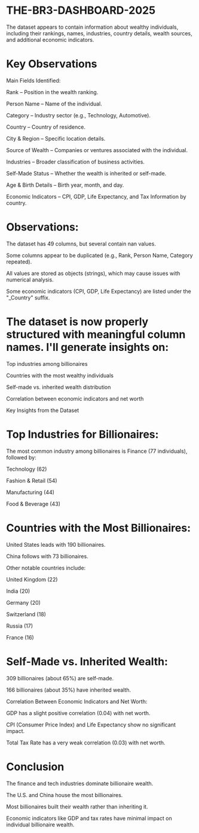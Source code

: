 # THE-BR3-DASHBOARD-2025
The dataset appears to contain information about wealthy individuals, including their rankings, names, industries, country details, wealth sources, and additional economic indicators.
# Key Observations
Main Fields Identified:

Rank – Position in the wealth ranking.

Person Name – Name of the individual.

Category – Industry sector (e.g., Technology, Automotive).

Country – Country of residence.

City & Region – Specific location details.

Source of Wealth – Companies or ventures associated with the individual.

Industries – Broader classification of business activities.

Self-Made Status – Whether the wealth is inherited or self-made.

Age & Birth Details – Birth year, month, and day.

Economic Indicators – CPI, GDP, Life Expectancy, and Tax Information by country.

# Observations:
The dataset has 49 columns, but several contain nan values.

Some columns appear to be duplicated (e.g., Rank, Person Name, Category repeated).

All values are stored as objects (strings), which may cause issues with numerical analysis.

Some economic indicators (CPI, GDP, Life Expectancy) are listed under the "_Country" suffix.

# The dataset is now properly structured with meaningful column names. I'll generate insights on:

Top industries among billionaires

Countries with the most wealthy individuals

Self-made vs. inherited wealth distribution

Correlation between economic indicators and net worth

Key Insights from the Dataset

# Top Industries for Billionaires:

The most common industry among billionaires is Finance (77 individuals), followed by:

Technology (62)

Fashion & Retail (54)

Manufacturing (44)

Food & Beverage (43)

# Countries with the Most Billionaires:

United States leads with 190 billionaires.

China follows with 73 billionaires.

Other notable countries include:

United Kingdom (22)

India (20)

Germany (20)

Switzerland (18)

Russia (17)

France (16)

# Self-Made vs. Inherited Wealth:

309 billionaires (about 65%) are self-made.

166 billionaires (about 35%) have inherited wealth.

Correlation Between Economic Indicators and Net Worth:

GDP has a slight positive correlation (0.04) with net worth.

CPI (Consumer Price Index) and Life Expectancy show no significant impact.

Total Tax Rate has a very weak correlation (0.03) with net worth.

# Conclusion
The finance and tech industries dominate billionaire wealth.

The U.S. and China house the most billionaires.

Most billionaires built their wealth rather than inheriting it.

Economic indicators like GDP and tax rates have minimal impact on individual billionaire wealth.
